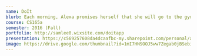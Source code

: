 ```yaml
---
name: DoIt
blurb: Each morning, Alexa promises herself that she will go to the gym when she comes back from work. Having gained a few pants sizes, she is determined to lose a few pounds so she can fit into her clothes again and feel and look her best. However, Alexa often comes home late feeling exhausted and must choose whether to listen to Good Alexa or Bad Alexa. Good Alexa tells Alexa to go to the gym, reminding her how determined she was this morning. Bad Alexa, on the other hand, tells Alexa to stay home, watch TV, and eat snacks, telling her that she has worked hard and deserves a rest. Because she is so tired, Alexa listens to Bad Alexa. If she had DoIt, however, Alexa would have the motivation and incentive to listen to Good Alexa and go to the gym. By enabling her to bet her friend, James, when she has the motivation to go to the gym, and by connecting her smartphone or wearable to DoIt, Alexa would be very reluctant to miss her gym appointment because DoIt holds her accountable (and James does too). DoIt allows Alexa to raise the stakes and achieve two goals - become fitter and actually use the gym membership that she already paid for.
course: CS165a
semester: 2016 (Fall)
portfolio: http://samlee0.wixsite.com/doitapp
presentation: https://c569257608da4dcaafbc-my.sharepoint.com/personal/aelkaim_brandeis_edu/_layouts/15/guestaccess.aspx?guestaccesstoken=0Ulya2LWeIEi0m2nfCDjLHzBI3N6wjssiOiORreQNTA%3d&docid=0788ec6619a0649c6b6bb3bec32ca8965&rev=1
image: https://drive.google.com/thumbnail?id=1mI7HNSOOJ5ww7Zegab0jBSebi7QCjCCN
---
```

